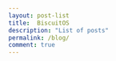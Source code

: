 ```yaml
---
layout: post-list
title:  BiscuitOS
description: "List of posts"
permalink: /blog/
comment: true
---
```


